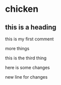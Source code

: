 # chicken

## this is a heading

this is my first comment

more things

this is the third thing 

here is some changes

new line for changes